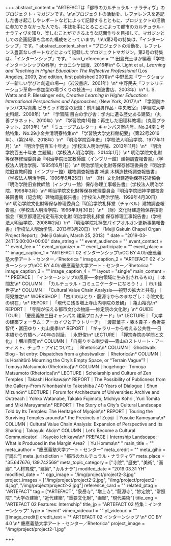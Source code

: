 +++
abstract_content = "ARTEFACTは「都市のカルチュラル・ナラティヴ」のプロジェクト・マガジンです。\n\nプロジェクトの活動を、レファレンスを追記した書き起こしやレポートなどによって記録するとともに、プロジェクトの活動に参加できなかった人でも、本誌を手にとることによって都市のカルチュラル・ナラティヴを知り、楽しむことができるような誌面作りを目指して、マガジンとしての企画記事も含めた構成をとっています。\n\n第2号の特集は、「インターンシップ」です。"
abstract_content_short = "プロジェクトの活動を、レファレンス豊富なレポートなどによって記録したプロジェクトマガジン。第2号の特集は、「インターンシップ」です。"
card_reference = "* 田島充士ほか編著『学校インターンシップの科学』ナカニシヤ出版、2016年\n* G. Light et al., _Learning and Teaching in Higher Education: The Reflective Professional_ (Los Angeles, 2009, 2nd edition, first published 2001)\n* 中野民夫『ワークショップー新しい学びと創造の場―』（岩波書店、2001年）\n* 中野民夫『ファシリテーション革命―参加型の場づくりの技法―』（岩波書店、2003年）\n* L. S. Watts and P. Blessinger eds, _Creative Learning in Higher Education: International Perspectives and Approaches_, (New York, 2017)\n* 『学習院キャンパス写真集 ピラミッド校舎の記憶：前川國男作品・中央教室』（学習院大学史料館、2008年）\n* 『学習院 目白の学び舎：学内に遺る歴史ある建築』（丸善プラネット、2010年）\n* 『学習院南1号館：再生した旧理科教場』（丸善プラネット、2013年）\n* 「ミュージアムレター」キャンパス案内号、No.24南１号館特集、No.29小金井清明寮特集\n* 「学習院大学史料館紀要」（第22号2016年）、（第24号、2018年）\n* 『明治学院百年史』（学校法人明治学院、1977年11月）\n* 『明治学院百五十年史』（学校法人明治学院、2013年11月）\n* 『明治学院百五十年史 主題編』（学校法人明治学院、2014年1月）\n* 明治学院文化財等保存修理委員会『明治学院旧宣教師館（インブリー館）建物調査報告書』（学校法人明治学院、1995年6月1日）\n* 明治学院文化財等保存修理委員会『明治学院旧宣教師館（インブリー館）建物調査報告書 補遺 木構造技術調査報告書』（学校法人明治学院、1996年6月25日）\n* （財）文化財建造物保存技術協会『明治学院旧宣教師館（インブリー館）保存修理工事報告書』（学校法人明治学院、1998年3月）\n* 明治学院文化財等保存修理委員会『明治学院旧神学部校舎兼図書館（記念館）建物調査報告書』（学校法人明治学院、1999年4月30日）\n* 明治学院文化財等保存修理委員会『明治学院礼拝堂（チャペル）建物調査報告書』（学校法人明治学院、1996年9月30日）\n* （財）文化財建造物保存技術協会『東京都港区指定有形文化財 明治学院礼拝堂 保存修理工事報告書』（学校法人明治学院、2008年2月）\n* 『明治学院礼拝堂パイプオルガン更新事業報告書』（学校法人明治学院、2013年3月20日）\n* 『Meiji Gakuin Chapel Organ Project Report』（Meiji Gakuin, March 25, 2013）"
date = "2019-03-24T15:00:00+00:00"
date_string = ""
event_audience = ""
event_contact = ""
event_fee = ""
event_organizer = ""
event_participate = ""
event_place = ""
image_caption_1 = "ARTEFACT 02 インターンシップ\nCC BY 4.0\n慶應義塾大学アート・センター／Rhetorica "
image_caption_2 = "ARTEFACT 02 インターンシップ\nCC BY 4.0\n慶應義塾大学アート・センター／Rhetorica "
image_caption_3 = ""
image_caption_4 = ""
layout = "single"
main_content = "* PREFACE｜「インターンシップの風景──余白領域に生み出されるもの」｜本間友\n* COLUMN｜「カルチュラル・コミュニケーターになろう！」｜市川佳世子\n* COLUMN｜「Cultural Value Chain Analysis──視野の拡大と共有」｜阿児雄之\n* WORKSHOP｜「古川のほとり・龍源寺からのまなざし：寺院文化の現在」\n* REPORT｜「現代に残る増上寺山内寺院の景観」｜亀山裕亮\n* REPORT｜「寺院が伝える都市文化の物語──妙定院の文化財」\n* GUIDE TOUR｜「慶應義塾三田キャンパス 建築プロムナード」\n* LECTURE｜「大学の建築フォーラム：アーカイヴとアウトリーチ」｜渡部葉子・藤本貴子・桑折美智代・冨田ゆり・丸山美季\n* REPORT｜「ギャラリーから考える公共性──日本橋から竹橋へ／40年の対話」｜水野俊\n* LECTURE｜「禅宗寺院の学問と文化」｜堀川貴司\n* COLUMN｜「自撮りする幽歩者──青山のストリート・アーティスト、チョウ・アイについて」｜Rhetorica\n* COLUMN｜ Ghostwalk Blog - 1st entry: Dispatches from a ghostwalker ｜Rhetorica\n* COLUMN｜Is Hoshitōrō Mourning the City’s Empty Space, or “Terrain Vague”?｜Tomoya Matsumoto (Rhetorica)\n* COLUMN｜hogehoge｜Tomoya Matsumoto (Rhetorica)\n* LECTURE｜Scholarship and Culture of Zen Temples｜Takashi Horikawa\n* REPORT｜The Possibility of Publicness from the Gallery–From Nihonbashi to Takeshiba / 40 Years of Dialogue｜Shun Mizuno\n* LECTURE｜Forum for Architecture of Universities: Archive and Outreach｜Yohko Watanabe, Takako Fujimoto, Michiyo Kohri , Yuri Tomita and Miki Maruyama\n* REPORT｜The Story of a City's Cultural Landscape Told by Its Temples: The Heritage of Myojoin\n* REPORT｜Touring the Surviving Temples around\n* the Precincts of Zojoji ｜Yusuke Kameyama\n* COLUMN｜Cultural Value Chain Analysis: Expansion of Perspective and Its Sharing｜Takayuki Ako\n* COLUMN｜Let’s Become a Cultural Communicator! ｜Kayoko Ichikawa\n* PREFACE｜Internship Landscape: What Is Produced in the Margin Area? ｜Yu Homma\n* "
main_title = ""
meta_author = "慶應義塾大学アート・センター"
meta_credit = ""
meta_giho = ["読む"]
meta_jurisdiction = "都市のカルチュラル・ナラティヴ"
meta_place = "35.647676, 139.742569"
meta_topic_category = ["寺院", "歴史", "美術", "画廊", "人材育成", "建築", "カルナラ"]
modifed_date = "2019.03.31 YH"
modified_date = ""
ogp_image = "/img/project/project2-3.jpg"
project_images = ["/img/project/project2-2.jpg", "/img/project/project2-4.jpg", "/img/project/project2-3.jpg"]
reference_card = ""
related_ptag = "ARTEFACT"
tag = ["ARTEFACT", "泉岳寺", "増上寺", "龍源寺", "妙定院", "常照院", "大学の建築", "近代建築", "重要文化財", "画廊", "現代美術"]
title_eng = "ARTEFACT 02 Features: Internship"
title_jp = "ARTEFACT 02 特集：インターンシップ"
type = "event"
vimeo_videourl = ""
yt_videourl = ""
[[image_credit]]
credit_text = "* ARTEFACT 02 インターンシップ \n* CC BY 4.0 \n* 慶應義塾大学アート・センター／Rhetorica"
project_image = "/img/project/project2-1.jpg"

+++
